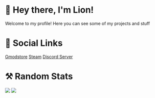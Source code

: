 # 👋 Hey there, I'm Lion!
Welcome to my profile! Here you can see some of my projects and stuff

# 📱 Social Links
[Gmodstore](https://www.gmodstore.com/users/lion)
[Steam](https://steamcommunity.com/id/LionDaDev/)
[Discord Server](https://discord.gg/4ED4dfeYGM)

# ⚒️ Random Stats
<img align="center" src="https://github-readme-stats.vercel.app/api?username=phixmeplease&theme=react&show_icons=true" />
<img align="center" src="https://github-readme-stats.vercel.app/api/top-langs/?username=phixmeplease" />
